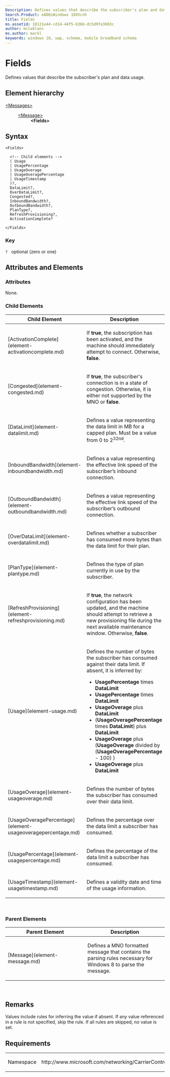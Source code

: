```yaml
---
Description: Defines values that describe the subscriber's plan and data usage.
Search.Product: eADQiWindows 10XVcnh
title: Fields
ms.assetid: 18121e44-cd14-44f5-b36b-dc5d9fe3603c
author: mcleblanc
ms.author: markl
keywords: windows 10, uwp, schema, mobile broadband schema
---
```


# Fields


Defines values that describe the subscriber's plan and data usage.

## Element hierarchy

<dl>
<dt><a href="element-messages.md">&lt;Messages&gt;</a></dt>
<dd>
<dl>
<dt><a href="element-message.md">&lt;Message&gt;</a></dt>
<dd><b>&lt;Fields&gt;</b></dd>
</dl>
</dd>
</dl>

## Syntax

``` syntax
<Fields>

  <!-- Child elements -->
  ( Usage
  | UsagePercentage
  | UsageOverage
  | UsageOveragePercentage
  | UsageTimestamp
  )?,
  DataLimit?,
  OverDataLimit?,
  Congested?,
  InboundBandwidth?,
  OutboundBandwidth?,
  PlanType?,
  RefreshProvisioning?,
  ActivationComplete?

</Fields>
```

### Key

`?`   optional (zero or one)

## Attributes and Elements


### Attributes

None.

### Child Elements

<table>
<colgroup>
<col width="50%" />
<col width="50%" />
</colgroup>
<thead>
<tr class="header">
<th>Child Element</th>
<th>Description</th>
</tr>
</thead>
<tbody>
<tr class="odd">
<td>[ActivationComplete](element-activationcomplete.md)</td>
<td><p>If <strong>true</strong>, the subscription has been activated, and the machine should immediately attempt to connect. Otherwise, <strong>false</strong>.</p></td>
</tr>
<tr class="even">
<td>[Congested](element-congested.md)</td>
<td><p>If <strong>true</strong>, the subscriber's connection is in a state of congestion. Otherwise, it is either not supported by the MNO or <strong>false</strong>.</p></td>
</tr>
<tr class="odd">
<td>[DataLimit](element-datalimit.md)</td>
<td><p>Defines a value representing the data limit in MB for a capped plan. Must be a value from 0 to 2<sup>32nd</sup>.</p></td>
</tr>
<tr class="even">
<td>[InboundBandwidth](element-inboundbandwidth.md)</td>
<td><p>Defines a value representing the effective link speed of the subscriber’s inbound connection.</p></td>
</tr>
<tr class="odd">
<td>[OutboundBandwidth](element-outboundbandwidth.md)</td>
<td><p>Defines a value representing the effective link speed of the subscriber’s outbound connection.</p></td>
</tr>
<tr class="even">
<td>[OverDataLimit](element-overdatalimit.md)</td>
<td><p>Defines whether a subscriber has consumed more bytes than the data limit for their plan.</p></td>
</tr>
<tr class="odd">
<td>[PlanType](element-plantype.md)</td>
<td><p>Defines the type of plan currently in use by the subscriber.</p></td>
</tr>
<tr class="even">
<td>[RefreshProvisioning](element-refreshprovisioning.md)</td>
<td><p>If <strong>true</strong>, the network configuration has been updated, and the machine should attempt to retrieve a new provisioning file during the next available maintenance window. Otherwise, <strong>false</strong>.</p></td>
</tr>
<tr class="odd">
<td>[Usage](element-usage.md)</td>
<td><p>Defines the number of bytes the subscriber has consumed against their data limit. If absent, it is inferred by:</p>
<ul>
<li><strong>UsagePercentage</strong> times <strong>DataLimit</strong></li>
<li><strong>UsagePercentage</strong> times <strong>DataLimit</strong></li>
<li><strong>UsageOverage</strong> plus <strong>DataLimit</strong></li>
<li>(<strong>UsageOveragePercentage</strong> times <strong>DataLimit</strong>) plus <strong>DataLimit</strong></li>
<li><strong>UsageOverage</strong> plus (<strong>UsageOverage</strong> divided by (<strong>UsageOveragePercentage</strong> - 100) )</li>
<li><strong>UsageOverage</strong> plus <strong>DataLimit</strong></li>
</ul></td>
</tr>
<tr class="even">
<td>[UsageOverage](element-usageoverage.md)</td>
<td><p>Defines the number of bytes the subscriber has consumed over their data limit.</p></td>
</tr>
<tr class="odd">
<td>[UsageOveragePercentage](element-usageoveragepercentage.md)</td>
<td><p>Defines the percentage over the data limit a subscriber has consumed.</p></td>
</tr>
<tr class="even">
<td>[UsagePercentage](element-usagepercentage.md)</td>
<td><p>Defines the percentage of the data limit a subscriber has consumed.</p></td>
</tr>
<tr class="odd">
<td>[UsageTimestamp](element-usagetimestamp.md)</td>
<td><p>Defines a validity date and time of the usage information.</p></td>
</tr>
</tbody>
</table>

 

### Parent Elements

<table>
<colgroup>
<col width="50%" />
<col width="50%" />
</colgroup>
<thead>
<tr class="header">
<th>Parent Element</th>
<th>Description</th>
</tr>
</thead>
<tbody>
<tr class="odd">
<td>[Message](element-message.md)</td>
<td><p>Defines a MNO formatted message that contains the parsing rules necessary for Windows 8 to parse the message.</p></td>
</tr>
</tbody>
</table>

 

## Remarks

Values include rules for inferring the value if absent. If any value referenced in a rule is not specified, skip the rule. If all rules are skipped, no value is set.

## Requirements

<table>
<colgroup>
<col width="50%" />
<col width="50%" />
</colgroup>
<tbody>
<tr class="odd">
<td><p>Namespace</p></td>
<td><p>http://www.microsoft.com/networking/CarrierControl/WWAN/v1</p></td>
</tr>
</tbody>
</table>

 

 




